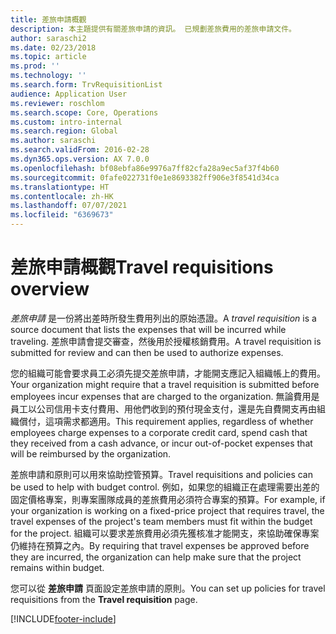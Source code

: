 ```yaml
---
title: 差旅申請概觀
description: 本主題提供有關差旅申請的資訊。 已規劃差旅費用的差旅申請文件。
author: saraschi2
ms.date: 02/23/2018
ms.topic: article
ms.prod: ''
ms.technology: ''
ms.search.form: TrvRequisitionList
audience: Application User
ms.reviewer: roschlom
ms.search.scope: Core, Operations
ms.custom: intro-internal
ms.search.region: Global
ms.author: saraschi
ms.search.validFrom: 2016-02-28
ms.dyn365.ops.version: AX 7.0.0
ms.openlocfilehash: bf08ebfa86e9976a7ff82cfa28a9ec5af37f4b60
ms.sourcegitcommit: 0fafe022731f0e1e8693382ff906e3f8541d34ca
ms.translationtype: HT
ms.contentlocale: zh-HK
ms.lasthandoff: 07/07/2021
ms.locfileid: "6369673"
---
```

# <a name="travel-requisitions-overview"></a><span data-ttu-id="c379e-104">差旅申請概觀</span><span class="sxs-lookup"><span data-stu-id="c379e-104">Travel requisitions overview</span></span>

<span data-ttu-id="c379e-105">*差旅申請* 是一份將出差時所發生費用列出的原始憑證。</span><span class="sxs-lookup"><span data-stu-id="c379e-105">A *travel requisition* is a source document that lists the expenses that will be incurred while traveling.</span></span> <span data-ttu-id="c379e-106">差旅申請會提交審查，然後用於授權核銷費用。</span><span class="sxs-lookup"><span data-stu-id="c379e-106">A travel requisition is submitted for review and can then be used to authorize expenses.</span></span>

<span data-ttu-id="c379e-107">您的組織可能會要求員工必須先提交差旅申請，才能開支應記入組織帳上的費用。</span><span class="sxs-lookup"><span data-stu-id="c379e-107">Your organization might require that a travel requisition is submitted before employees incur expenses that are charged to the organization.</span></span> <span data-ttu-id="c379e-108">無論費用是員工以公司信用卡支付費用、用他們收到的預付現金支付，還是先自費開支再由組織償付，這項需求都適用。</span><span class="sxs-lookup"><span data-stu-id="c379e-108">This requirement applies, regardless of whether employees charge expenses to a corporate credit card, spend cash that they received from a cash advance, or incur out-of-pocket expenses that will be reimbursed by the organization.</span></span>

<span data-ttu-id="c379e-109">差旅申請和原則可以用來協助控管預算。</span><span class="sxs-lookup"><span data-stu-id="c379e-109">Travel requisitions and policies can be used to help with budget control.</span></span> <span data-ttu-id="c379e-110">例如，如果您的組織正在處理需要出差的固定價格專案，則專案團隊成員的差旅費用必須符合專案的預算。</span><span class="sxs-lookup"><span data-stu-id="c379e-110">For example, if your organization is working on a fixed-price project that requires travel, the travel expenses of the project's team members must fit within the budget for the project.</span></span> <span data-ttu-id="c379e-111">組織可以要求差旅費用必須先獲核准才能開支，來協助確保專案仍維持在預算之內。</span><span class="sxs-lookup"><span data-stu-id="c379e-111">By requiring that travel expenses be approved before they are incurred, the organization can help make sure that the project remains within budget.</span></span>

<span data-ttu-id="c379e-112">您可以從 **差旅申請** 頁面設定差旅申請的原則。</span><span class="sxs-lookup"><span data-stu-id="c379e-112">You can set up policies for travel requisitions from the **Travel requisition** page.</span></span>


[!INCLUDE[footer-include](../includes/footer-banner.md)]